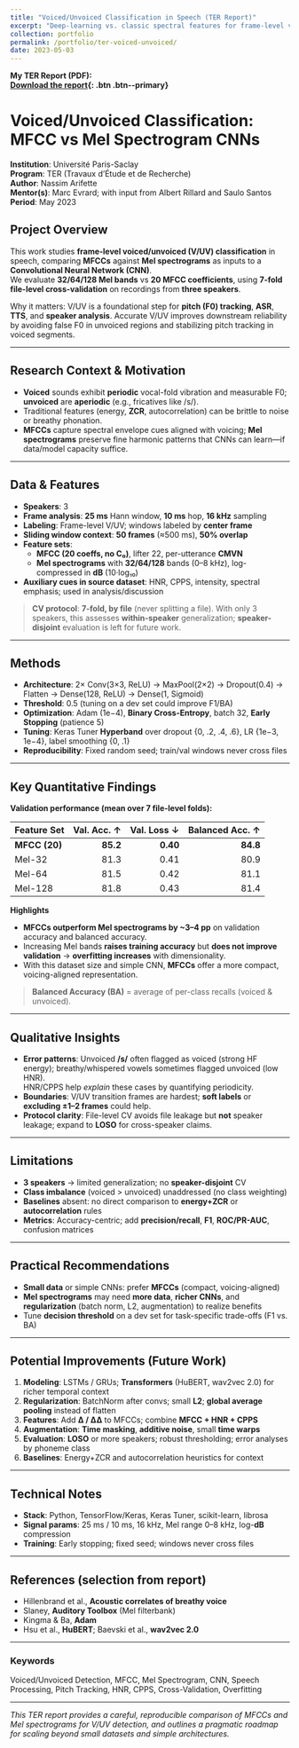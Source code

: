 ```yaml
---
title: "Voiced/Unvoiced Classification in Speech (TER Report)"
excerpt: "Deep-learning vs. classic spectral features for frame-level voiced/unvoiced detection; experiments with MFCCs and Mel spectrograms on Paris-Saclay speech data."
collection: portfolio
permalink: /portfolio/ter-voiced-unvoiced/
date: 2023-05-03
---
```


**My TER Report (PDF):**  
**[Download the report](/files/ter_report_voiced_unvoiced.pdf){: .btn .btn--primary}**  

# Voiced/Unvoiced Classification: MFCC vs Mel Spectrogram CNNs

**Institution**: Université Paris-Saclay  
**Program**: TER (Travaux d’Étude et de Recherche)  
**Author**: Nassim Arifette  
**Mentor(s)**: Marc Evrard; with input from Albert Rillard and Saulo Santos  
**Period**: May 2023

## Project Overview

This work studies **frame-level voiced/unvoiced (V/UV) classification** in speech, comparing **MFCCs** against **Mel spectrograms** as inputs to a **Convolutional Neural Network (CNN)**.  
We evaluate **32/64/128 Mel bands** vs **20 MFCC coefficients**, using **7-fold file-level cross-validation** on recordings from **three speakers**.

Why it matters: V/UV is a foundational step for **pitch (F0) tracking**, **ASR**, **TTS**, and **speaker analysis**. Accurate V/UV improves downstream reliability by avoiding false F0 in unvoiced regions and stabilizing pitch tracking in voiced segments.

---

## Research Context & Motivation

- **Voiced** sounds exhibit **periodic** vocal-fold vibration and measurable F0; **unvoiced** are **aperiodic** (e.g., fricatives like /s/).
- Traditional features (energy, **ZCR**, autocorrelation) can be brittle to noise or breathy phonation.
- **MFCCs** capture spectral envelope cues aligned with voicing; **Mel spectrograms** preserve fine harmonic patterns that CNNs can learn—if data/model capacity suffice.

---

## Data & Features

- **Speakers**: 3  
- **Frame analysis**: **25 ms** Hann window, **10 ms** hop, **16 kHz** sampling  
- **Labeling**: Frame-level V/UV; windows labeled by **center frame**  
- **Sliding window context**: **50 frames** (≈500 ms), **50% overlap**  
- **Feature sets**:
  - **MFCC (20 coeffs, no C₀)**, lifter 22, per-utterance **CMVN**
  - **Mel spectrograms** with **32/64/128** bands (0–8 kHz), log-compressed in **dB** (10·log₁₀)
- **Auxiliary cues in source dataset**: HNR, CPPS, intensity, spectral emphasis; used in analysis/discussion

> **CV protocol**: **7-fold, by file** (never splitting a file). With only 3 speakers, this assesses **within-speaker** generalization; **speaker-disjoint** evaluation is left for future work.

---

## Methods

- **Architecture**: 2× Conv(3×3, ReLU) → MaxPool(2×2) → Dropout(0.4) → Flatten → Dense(128, ReLU) → Dense(1, Sigmoid)
- **Threshold**: 0.5 (tuning on a dev set could improve F1/BA)
- **Optimization**: Adam (1e−4), **Binary Cross-Entropy**, batch 32, **Early Stopping** (patience 5)
- **Tuning**: Keras Tuner **Hyperband** over dropout {0, .2, .4, .6}, LR {1e−3, 1e−4}, label smoothing {0, .1}
- **Reproducibility**: Fixed random seed; train/val windows never cross files

---

## Key Quantitative Findings

**Validation performance (mean over 7 file-level folds):**

| Feature Set | Val. Acc. ↑ | Val. Loss ↓ | Balanced Acc. ↑ |
|---|---:|---:|---:|
| **MFCC (20)** | **85.2** | **0.40** | **84.8** |
| Mel-32 | 81.3 | 0.41 | 80.9 |
| Mel-64 | 81.5 | 0.42 | 81.1 |
| Mel-128 | 81.8 | 0.43 | 81.4 |

**Highlights**
- **MFCCs outperform Mel spectrograms by ~3–4 pp** on validation accuracy and balanced accuracy.
- Increasing Mel bands **raises training accuracy** but **does not improve validation** → **overfitting increases** with dimensionality.
- With this dataset size and simple CNN, **MFCCs** offer a more compact, voicing-aligned representation.

> **Balanced Accuracy (BA)** = average of per-class recalls (voiced & unvoiced).

---

## Qualitative Insights

- **Error patterns**: Unvoiced **/s/** often flagged as voiced (strong HF energy); breathy/whispered vowels sometimes flagged unvoiced (low HNR).  
  HNR/CPPS help *explain* these cases by quantifying periodicity.
- **Boundaries**: V/UV transition frames are hardest; **soft labels** or **excluding ±1–2 frames** could help.
- **Protocol clarity**: File-level CV avoids file leakage but **not** speaker leakage; expand to **LOSO** for cross-speaker claims.

---

## Limitations

- **3 speakers** → limited generalization; no **speaker-disjoint** CV
- **Class imbalance** (voiced > unvoiced) unaddressed (no class weighting)
- **Baselines** absent: no direct comparison to **energy+ZCR** or **autocorrelation** rules
- **Metrics**: Accuracy-centric; add **precision/recall**, **F1**, **ROC/PR-AUC**, confusion matrices

---

## Practical Recommendations

- **Small data** or simple CNNs: prefer **MFCCs** (compact, voicing-aligned)
- **Mel spectrograms** may need **more data**, **richer CNNs**, and **regularization** (batch norm, L2, augmentation) to realize benefits
- Tune **decision threshold** on a dev set for task-specific trade-offs (F1 vs. BA)

---

## Potential Improvements (Future Work)

1. **Modeling**: LSTMs / GRUs; **Transformers** (HuBERT, wav2vec 2.0) for richer temporal context  
2. **Regularization**: BatchNorm after convs; small **L2**; **global average pooling** instead of flatten  
3. **Features**: Add **Δ / ΔΔ** to MFCCs; combine **MFCC + HNR + CPPS**  
4. **Augmentation**: **Time masking**, **additive noise**, small **time warps**  
5. **Evaluation**: **LOSO** or more speakers; robust thresholding; error analyses by phoneme class  
6. **Baselines**: Energy+ZCR and autocorrelation heuristics for context

---

## Technical Notes

- **Stack**: Python, TensorFlow/Keras, Keras Tuner, scikit-learn, librosa  
- **Signal params**: 25 ms / 10 ms, 16 kHz, Mel range 0–8 kHz, log-**dB** compression  
- **Training**: Early stopping; fixed seed; windows never cross files

---

## References (selection from report)

- Hillenbrand et al., **Acoustic correlates of breathy voice**  
- Slaney, **Auditory Toolbox** (Mel filterbank)  
- Kingma & Ba, **Adam**  
- Hsu et al., **HuBERT**; Baevski et al., **wav2vec 2.0**

---

### Keywords
Voiced/Unvoiced Detection, MFCC, Mel Spectrogram, CNN, Speech Processing, Pitch Tracking, HNR, CPPS, Cross-Validation, Overfitting

---

*This TER report provides a careful, reproducible comparison of MFCCs and Mel spectrograms for V/UV detection, and outlines a pragmatic roadmap for scaling beyond small datasets and simple architectures.*
